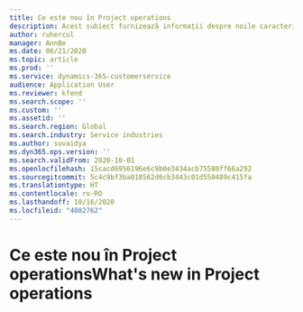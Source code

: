 ```yaml
---
title: Ce este nou în Project operations
description: Acest subiect furnizează informații despre noile caracteristici și funcționalitate în Microsoft Dynamics 365 Project operations.
author: ruhercul
manager: AnnBe
ms.date: 06/21/2020
ms.topic: article
ms.prod: ''
ms.service: dynamics-365-customerservice
audience: Application User
ms.reviewer: kfend
ms.search.scope: ''
ms.custom: ''
ms.assetid: ''
ms.search.region: Global
ms.search.industry: Service industries
ms.author: suvaidya
ms.dyn365.ops.version: ''
ms.search.validFrom: 2020-10-01
ms.openlocfilehash: 15cacd6956196e6c9b0e3434acb75580ff66a292
ms.sourcegitcommit: 5c4c9bf3ba018562d6cb3443c01d550489c415fa
ms.translationtype: HT
ms.contentlocale: ro-RO
ms.lasthandoff: 10/16/2020
ms.locfileid: "4082762"
---
```

# <a name="whats-new-in-project-operations"></a><span data-ttu-id="ffaaf-103">Ce este nou în Project operations</span><span class="sxs-lookup"><span data-stu-id="ffaaf-103">What's new in Project operations</span></span>
